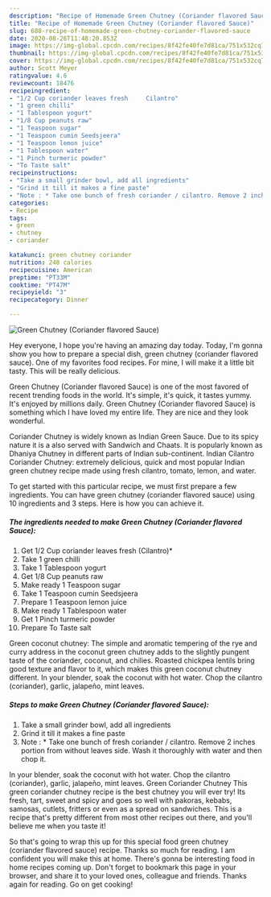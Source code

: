 ```yaml
---
description: "Recipe of Homemade Green Chutney (Coriander flavored Sauce)"
title: "Recipe of Homemade Green Chutney (Coriander flavored Sauce)"
slug: 688-recipe-of-homemade-green-chutney-coriander-flavored-sauce
date: 2020-08-26T11:48:20.853Z
image: https://img-global.cpcdn.com/recipes/8f42fe40fe7d81ca/751x532cq70/green-chutney-coriander-flavored-sauce-recipe-main-photo.jpg
thumbnail: https://img-global.cpcdn.com/recipes/8f42fe40fe7d81ca/751x532cq70/green-chutney-coriander-flavored-sauce-recipe-main-photo.jpg
cover: https://img-global.cpcdn.com/recipes/8f42fe40fe7d81ca/751x532cq70/green-chutney-coriander-flavored-sauce-recipe-main-photo.jpg
author: Scott Meyer
ratingvalue: 4.6
reviewcount: 18476
recipeingredient:
- "1/2 Cup coriander leaves fresh     Cilantro"
- "1 green chilli"
- "1 Tablespoon yogurt"
- "1/8 Cup peanuts raw"
- "1 Teaspoon sugar"
- "1 Teaspoon cumin Seedsjeera"
- "1 Teaspoon lemon juice"
- "1 Tablespoon water"
- "1 Pinch turmeric powder"
- "To Taste salt"
recipeinstructions:
- "Take a small grinder bowl, add all ingredients"
- "Grind it till it makes a fine paste"
- "Note : * Take one bunch of fresh coriander / cilantro. Remove 2 inches portion from without leaves side. Wash it thoroughly with water and then chop it."
categories:
- Recipe
tags:
- green
- chutney
- coriander

katakunci: green chutney coriander 
nutrition: 248 calories
recipecuisine: American
preptime: "PT33M"
cooktime: "PT47M"
recipeyield: "3"
recipecategory: Dinner

---
```



![Green Chutney (Coriander flavored Sauce)](https://img-global.cpcdn.com/recipes/8f42fe40fe7d81ca/751x532cq70/green-chutney-coriander-flavored-sauce-recipe-main-photo.jpg)

Hey everyone, I hope you're having an amazing day today. Today, I'm gonna show you how to prepare a special dish, green chutney (coriander flavored sauce). One of my favorites food recipes. For mine, I will make it a little bit tasty. This will be really delicious.

Green Chutney (Coriander flavored Sauce) is one of the most favored of recent trending foods in the world. It's simple, it's quick, it tastes yummy. It's enjoyed by millions daily. Green Chutney (Coriander flavored Sauce) is something which I have loved my entire life. They are nice and they look wonderful.

Coriander Chutney is widely known as Indian Green Sauce. Due to its spicy nature it is a also served with Sandwich and Chaats. It is popularly known as Dhaniya Chutney in different parts of Indian sub-continent. Indian Cilantro Coriander Chutney: extremely delicious, quick and most popular Indian green chutney recipe made using fresh cilantro, tomato, lemon, and water.


To get started with this particular recipe, we must first prepare a few ingredients. You can have green chutney (coriander flavored sauce) using 10 ingredients and 3 steps. Here is how you can achieve it.

<!--inarticleads1-->

##### The ingredients needed to make Green Chutney (Coriander flavored Sauce):

1. Get 1/2 Cup coriander leaves fresh     (Cilantro)*
1. Take 1 green chilli
1. Take 1 Tablespoon yogurt
1. Get 1/8 Cup peanuts raw
1. Make ready 1 Teaspoon sugar
1. Take 1 Teaspoon cumin Seedsjeera
1. Prepare 1 Teaspoon lemon juice
1. Make ready 1 Tablespoon water
1. Get 1 Pinch turmeric powder
1. Prepare To Taste salt


Green coconut chutney: The simple and aromatic tempering of the rye and curry address in the coconut green chutney adds to the slightly pungent taste of the coriander, coconut, and chilies. Roasted chickpea lentils bring good texture and flavor to it, which makes this green coconut chutney different. In your blender, soak the coconut with hot water. Chop the cilantro (coriander), garlic, jalapeño, mint leaves. 

<!--inarticleads2-->

##### Steps to make Green Chutney (Coriander flavored Sauce):

1. Take a small grinder bowl, add all ingredients
1. Grind it till it makes a fine paste
1. Note : * Take one bunch of fresh coriander / cilantro. Remove 2 inches portion from without leaves side. Wash it thoroughly with water and then chop it.


In your blender, soak the coconut with hot water. Chop the cilantro (coriander), garlic, jalapeño, mint leaves. Green Coriander Chutney This green coriander chutney recipe is the best chutney you will ever try! Its fresh, tart, sweet and spicy and goes so well with pakoras, kebabs, samosas, cutlets, fritters or even as a spread on sandwiches. This is a recipe that&#39;s pretty different from most other recipes out there, and you&#39;ll believe me when you taste it! 

So that's going to wrap this up for this special food green chutney (coriander flavored sauce) recipe. Thanks so much for reading. I am confident you will make this at home. There's gonna be interesting food in home recipes coming up. Don't forget to bookmark this page in your browser, and share it to your loved ones, colleague and friends. Thanks again for reading. Go on get cooking!
